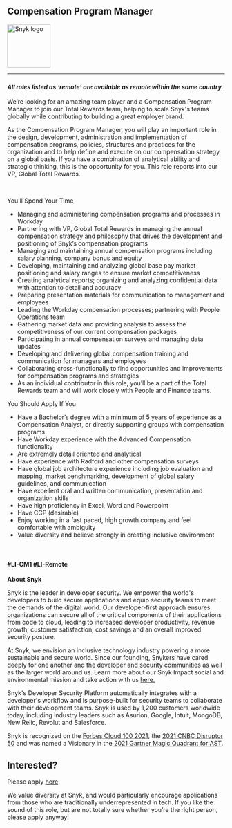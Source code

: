Compensation Program Manager
---

<img src="https://res.cloudinary.com/snyk/image/upload/v1537345894/press-kit/brand/logo-black.png" width="100" alt="Snyk logo" />

<hr>
<h3><em><strong><sub>All roles listed as ‘remote’ are available as remote within the same country.</sub></strong></em></h3>
<p><span style="font-weight: 400;">We’re looking for an amazing team player and a Compensation Program Manager to join our Total Rewards team, helping to scale Snyk's teams globally while contributing to building a great employer brand.</span></p>
<p><span style="font-weight: 400;">As the Compensation Program Manager, you will play an important role in </span><span style="font-weight: 400;">the design, </span><span style="font-weight: 400;">development, administration and implementation of compensation programs, policies, structures and practices for the organization and to help define and execute on our compensation strategy on a global basis. If you have a combination of analytical ability and strategic thinking, this is the opportunity for you. This role reports into our VP, Global Total Rewards.</span></p>
<p>&nbsp;</p>
<p><span style="font-weight: 400;">You’ll Spend Your Time</span></p>
<ul>
<li><span style="font-weight: 400;">Managing and administering compensation programs and processes in Workday</span></li>
<li><span style="font-weight: 400;">Partnering with VP, Global Total Rewards in managing the annual compensation strategy and philosophy that drives the development and positioning of Snyk’s compensation programs</span></li>
<li><span style="font-weight: 400;">Managing and maintaining annual compensation programs including salary planning, company bonus and equity</span></li>
<li><span style="font-weight: 400;">Developing, maintaining and analyzing global base pay market positioning and salary ranges to ensure market competitiveness</span></li>
<li><span style="font-weight: 400;">Creating analytical reports; organizing and analyzing confidential data with attention to </span>detail and accuracy</li>
<li><span style="font-weight: 400;">Preparing presentation materials for communication to management and employees</span></li>
<li><span style="font-weight: 400;">Leading the Workday compensation processes; partnering with People Operations team&nbsp;</span></li>
<li><span style="font-weight: 400;">Gathering market data and providing analysis to assess the competitiveness of our current compensation packages</span></li>
<li><span style="font-weight: 400;">Participating in annual compensation surveys and managing data updates</span></li>
<li><span style="font-weight: 400;">Developing and delivering global compensation training and communication for managers and employees</span></li>
<li><span style="font-weight: 400;">Collaborating cross-functionally to find opportunities and improvements for compensation programs and strategies</span></li>
<li><span style="font-weight: 400;">As an individual contributor in this role, you’ll be a part of the Total Rewards team and will work closely with People and Finance teams.</span></li>
</ul>
<p><span style="font-weight: 400;">You Should Apply If You</span></p>
<ul>
<li><span style="font-weight: 400;">Have a Bachelor’s degree with a minimum of 5 years of experience as a Compensation Analyst, or directly supporting groups with compensation programs</span></li>
<li><span style="font-weight: 400;">Have Workday experience with the Advanced Compensation functionality</span></li>
<li><span style="font-weight: 400;">Are extremely detail oriented and analytical</span></li>
<li><span style="font-weight: 400;">Have experience with Radford and other compensation surveys</span></li>
<li><span style="font-weight: 400;">Have global job architecture experience including job evaluation and mapping, market </span>benchmarking, development of global salary guidelines, and communication</li>
<li><span style="font-weight: 400;">Have excellent oral and written communication, presentation and organization skills</span></li>
<li><span style="font-weight: 400;">Have high proficiency in Excel, Word and Powerpoint</span></li>
<li><span style="font-weight: 400;">Have CCP (desirable)</span></li>
<li><span style="font-weight: 400;">Enjoy working in a fast paced, high growth company and feel comfortable with ambiguity</span></li>
<li><span style="font-weight: 400;">Value diversity and believe strongly in creating inclusive environment</span></li>
</ul>
<p>&nbsp;</p>
<h4>#LI-CM1 #LI-Remote</h4><div class="content-conclusion"><p><strong>About Snyk</strong></p>
<p><span style="font-weight: 400;">Snyk is the leader in developer security. We empower the world's developers to build secure applications and equip security teams to meet the demands of the digital world. Our developer-first approach ensures organizations can secure all of the critical components of their applications from code to cloud, leading to increased developer productivity, revenue growth, customer satisfaction, cost savings and an overall improved security posture.&nbsp;</span></p>
<p><span style="font-weight: 400;">At Snyk, we envision an inclusive technology industry powering a more sustainable and secure world.</span> <span style="font-weight: 400;">Since our founding, Snykers have cared deeply for one another and the developer and security communities as well as the larger world around us. Learn more about our Snyk Impact social and environmental mission and take action with us </span><a href="https://snyk.io/about/snyk-impact/"><span style="font-weight: 400;">here.</span></a></p>
<p><span style="font-weight: 400;">Snyk's Developer Security Platform automatically integrates with a developer's workflow and is purpose-built for security teams to collaborate with their development teams. Snyk is used by 1,200 customers worldwide today, including industry leaders such as Asurion, Google, Intuit, MongoDB, New Relic, Revolut and Salesforce.</span></p>
<p><span style="font-weight: 400;">Snyk is recognized on the </span><a href="https://www.forbes.com/cloud100/#6f24b5ba5f94"><span style="font-weight: 400;">Forbes Cloud 100 2021</span></a><span style="font-weight: 400;">, the </span><a href="https://www.cnbc.com/2021/05/25/these-are-the-2021-cnbc-disruptor-50-companies.html"><span style="font-weight: 400;">2021 CNBC Disruptor 50</span></a><span style="font-weight: 400;"> and was named a Visionary in the</span><a href="https://snyk.io/blog/snyk-visionary-2021-gartner-magic-quadrant-for-ast/"><span style="font-weight: 400;"> 2021 Gartner Magic Quadrant for AST</span></a><span style="font-weight: 400;">.</span></p></div>

Interested?
---

Please apply [here](https://boards.greenhouse.io/snyk/jobs/5959562002#app).

We value diversity at Snyk, and would particularly encourage applications from those who are traditionally underrepresented in tech.
If you like the sound of this role, but are not totally sure whether you’re the right person, please apply anyway!

